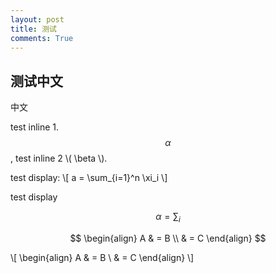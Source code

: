 ```yaml
---
layout: post
title: 测试
comments: True
---
```


## 测试中文

中文

test inline 1. $$\alpha$$, test inline 2 \\( \beta \\).

test display: 
\\[
a = \sum_{i=1}^n \xi_i
\\]

test display

$$ \alpha = \sum_i $$

$$ \begin{align} A & = B \\ & = C \end{align} $$

\\[ \begin{align} A & = B \\ & = C \end{align} \\]
